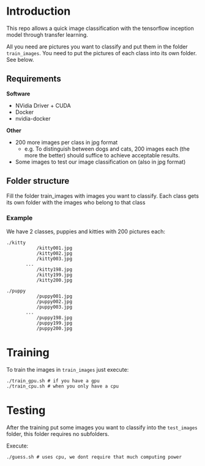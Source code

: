 # Introduction
This repo allows a quick image classification with the tensorflow inception model through transfer learning.

All you need are pictures you want to classify and put them in the folder `train_images`. You need to put the pictures of each class into its own folder. See below.

## Requirements

**Software**
- NVidia Driver + CUDA
- Docker
- nvidia-docker

**Other**
- 200 more images per class in jpg format
  + e.g. To distinguish between dogs and cats, 200 images each (the more the better) should suffice to achieve acceptable results.
- Some images to test our image classification on (also in jpg format)

## Folder structure 
Fill the folder train\_images with images you want to classify. Each class gets its own folder with the images who belong to that class


### Example

We have 2 classes, puppies and kitties with 200 pictures each:


```
./kitty
           /kitty001.jpg
           /kitty002.jpg
           /kitty003.jpg
       ...
           /kitty198.jpg
           /kitty199.jpg
           /kitty200.jpg

./puppy
           /puppy001.jpg
           /puppy002.jpg
           /puppy003.jpg
       ...
           /puppy198.jpg
           /puppy199.jpg
           /puppy200.jpg

```


# Training

To train the images in `train_images` just execute:

```
./train_gpu.sh # if you have a gpu
./train_cpu.sh # when you only have a cpu
```

# Testing
After the training put some images you want to classify into the `test_images` folder, this folder requires no subfolders. 

Execute:
```
./guess.sh # uses cpu, we dont require that much computing power
```
